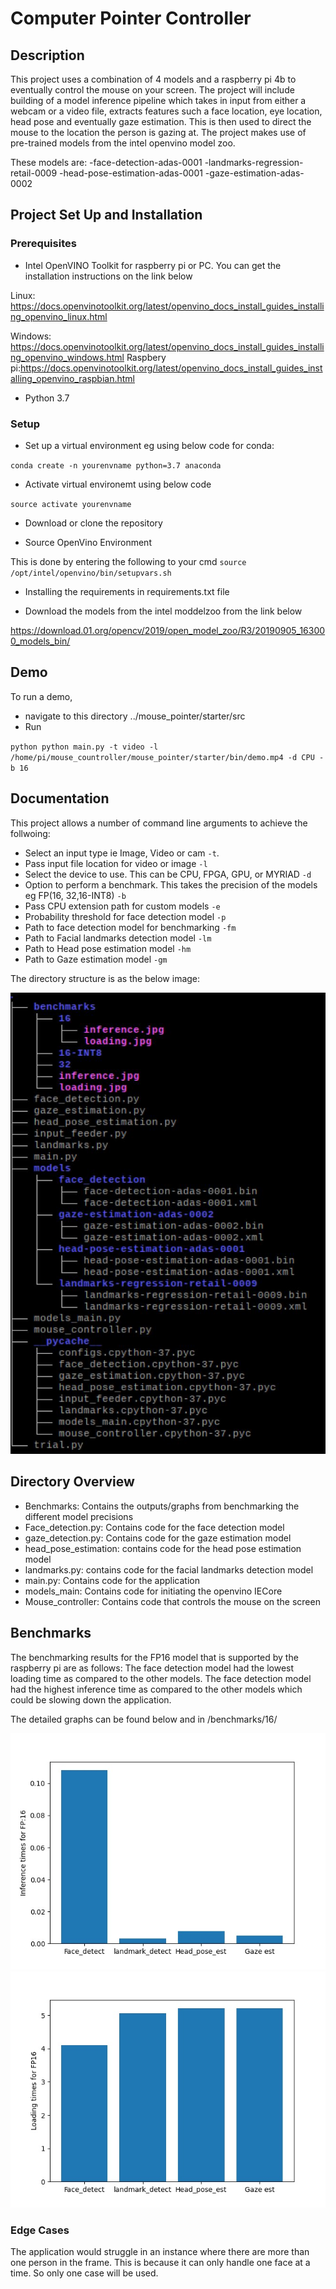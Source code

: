 # Computer Pointer Controller

## Description

This project uses a combination of 4 models and a raspberry pi 4b to eventually control the mouse on your screen.
The project will include building of a model inference pipeline which takes in input from either a webcam or a video file,
extracts features such a face location, eye location, head pose and eventually gaze estimation. This is then
used to direct the mouse to the location the person is gazing at.
The project makes use of pre-trained models from the intel openvino model zoo.

These models are:
-face-detection-adas-0001
-landmarks-regression-retail-0009
-head-pose-estimation-adas-0001
-gaze-estimation-adas-0002

## Project Set Up and Installation

### Prerequisites

- Intel OpenVINO Toolkit for raspberry pi or PC. 
You can get the installation instructions on the link below

Linux: 
https://docs.openvinotoolkit.org/latest/openvino_docs_install_guides_installing_openvino_linux.html

Windows:
https://docs.openvinotoolkit.org/latest/openvino_docs_install_guides_installing_openvino_windows.html
Raspbery pi:https://docs.openvinotoolkit.org/latest/openvino_docs_install_guides_installing_openvino_raspbian.html

- Python 3.7



### Setup

- Set up a virtual environment eg using below code for conda:

`conda create -n yourenvname python=3.7 anaconda`

- Activate virtual environemt using below code

`source activate yourenvname`

- Download or clone the repository

- Source OpenVino Environment

This is done by entering the following to your cmd `source /opt/intel/openvino/bin/setupvars.sh`

- Installing the requirements in requirements.txt file

- Download the models from the intel moddelzoo from the link below

https://download.01.org/opencv/2019/open_model_zoo/R3/20190905_163000_models_bin/


## Demo
To run a demo, 
- navigate to this directory ../mouse_pointer/starter/src
- Run 

`python python main.py -t video -l /home/pi/mouse_countroller/mouse_pointer/starter/bin/demo.mp4 -d CPU -b 16`



## Documentation

This project allows a number of command line arguments to achieve the follwoing:

- Select an input type ie Image, Video or cam `-t`. 
- Pass input file location for video or image `-l`
- Select the device to use. This can be CPU, FPGA, GPU, or MYRIAD `-d`
- Option to perform a benchmark. This takes the precision of the models eg FP(16, 32,16-INT8) `-b`
- Pass CPU extension path for custom models `-e`
- Probability threshold for face detection model `-p`
- Path to face detection model for benchmarking `-fm`
- Path to Facial landmarks detection model `-lm`
- Path to Head pose estimation model `-hm`
- Path to Gaze estimation model  `-gm`

The directory structure is as the below image:

 ![Project Directory](./src/directory.jpg)


## Directory Overview

- Benchmarks: Contains the outputs/graphs from benchmarking the different model precisions
- Face_detection.py: Contains code for the face detection model
- gaze_detection.py: Contains code for the gaze estimation model
- head_pose_estimation: contains code for the head pose estimation model
- landmarks.py: contains code for the facial landmarks detection model
- main.py: Contains code for the application
- models_main: Contains code for initiating the openvino IECore
- Mouse_controller: Contains code that controls the mouse on the screen


## Benchmarks

The benchmarking results for the FP16 model that is supported by the raspberry pi are as follows:
The face detection model had the lowest loading time as compared to the other models.
The face detection model had the highest inference time as compared to the other models
which could be slowing down the application.

The detailed graphs can be found below and in /benchmarks/16/

![](./src/benchmarks/16/inference.jpg)
![](./src/benchmarks/16/loading.jpg)




### Edge Cases
The application would struggle in an instance where there are more than one person in the frame. This is because
it can only handle one face at a time. So only one case will be used.